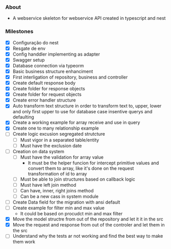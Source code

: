 ### About
- A webservice skeleton for webservice API created in typescript and nest

### Milestones

- [X] Configuração do nest
- [X] Resgate de env
- [X] Config handdler implementing as adapter
- [X] Swagger setup
- [X] Database connection via typeorm
- [X] Basic business structure enhanciment
- [X] First interligation of repository, business and controller
- [X] Create default response body
- [X] Create folder for response objects
- [X] Create folder for request objects
- [X] Create error handler structure
- [X] Auto transform text structure in order to transform text to, upper, lower and only first upper to use for database case insentive querys and defaulting
- [X] Create a working example for array receive and use in query
- [X] Create one to many relationship example
- [ ] Create logic excusion segregated strutcture
    - [ ] Must vigor in a separated table/entity
    - [ ] Must have the exclusion date
- [ ] Creation on data system
    - [ ] Must have the validation for array value
        - It must be the helper funcion for intercept primitive values and convert them to array, like it's done on the request transformation of id to array
    - [ ] Must be able to join structures based on callback logic
    - [ ] Must have left join method
    - [ ] Can have, inner, right joins method
    - [ ] Can be a new cass in system module
- [ ] Create Data field for the migration with ansi default
- [ ] Create example for filter min and max value
    - It could be based on procudct min and max filter
- [X] Move the model structre from out of the repository and let it it in the src
- [X] Move the request and response from out of the controler and let them in the src
- [ ] Understand why the tests ar not working and find the best way to make them work